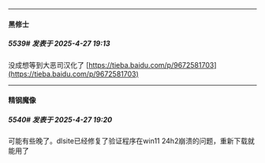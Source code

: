﻿
*****

####  黑修士  
##### 5539#       发表于 2025-4-27 19:13

没成想等到大恶司汉化了
[https://tieba.baidu.com/p/9672581703](https://tieba.baidu.com/p/9672581703)


*****

####  精钢魔像  
##### 5540#       发表于 2025-4-27 19:20

可能有些晚了。dlsite已经修复了验证程序在win11 24h2崩溃的问题，重新下载就能用了


